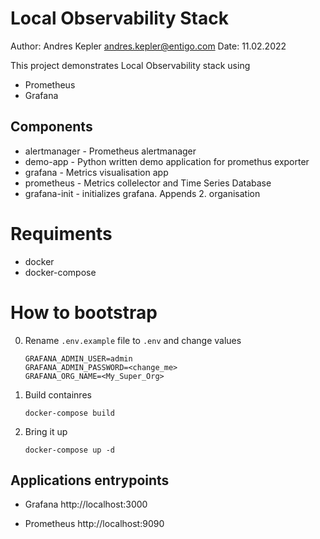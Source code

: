 # Local Observability Stack
Author: Andres Kepler <andres.kepler@entigo.com>
Date: 11.02.2022


This project demonstrates Local Observability stack using 
* Prometheus
* Grafana

## Components

* alertmanager - Prometheus alertmanager
* demo-app - Python written demo application for promethus exporter
* grafana - Metrics visualisation app
* prometheus - Metrics collelector and Time Series Database
* grafana-init - initializes grafana. Appends 2. organisation 


# Requiments
* docker
* docker-compose

# How to bootstrap

0. Rename `.env.example` file to `.env` and change values

       GRAFANA_ADMIN_USER=admin
       GRAFANA_ADMIN_PASSWORD=<change_me>
       GRAFANA_ORG_NAME=<My_Super_Org>

1. Build containres

    `docker-compose build`

2. Bring it up

    `docker-compose up -d`

## Applications entrypoints

* Grafana http://localhost:3000

* Prometheus http://localhost:9090



